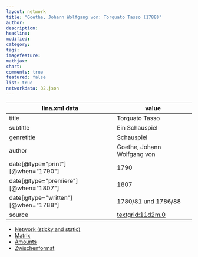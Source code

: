 ```yaml
---
layout: network
title: "Goethe, Johann Wolfgang von: Torquato Tasso (1788)"
author:
description:
headline:
modified:
category:
tags:
imagefeature: 
mathjax: 
chart: 
comments: true
featured: false
list: true
networkdata: 82.json
---
```

lina.xml data  | value
------------- | -------------
title|Torquato Tasso
subtitle|Ein Schauspiel
genretitle|Schauspiel
author|Goethe, Johann Wolfgang von
date[@type="print"][@when="1790"]|1790
date[@type="premiere"][@when="1807"]|1807
date[@type="written"][@when="1788"]|1780/81 und 1786/88
source|[textgrid:11d2m.0](https://textgridlab.org/1.0/tgcrud-public/rest/textgrid:11d2m.0/data)



* [Network (sticky and static)](/network82)
* [Matrix](/matrix82)
* [Amounts](/amounts82)
* [Zwischenformat](/lina82 )
